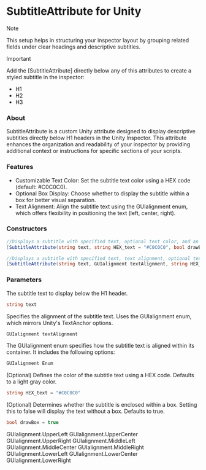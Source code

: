 # SubtitleAttribute for Unity
> [!NOTE]
> This setup helps in structuring your inspector layout by grouping related fields under clear headings and descriptive subtitles.

> [!IMPORTANT]
> Add the [SubtitleAttribute] directly below any of this attributes to create a styled subtitle in the inspector:
> * H1
> * H2
> * H3

### About
SubtitleAttribute is a custom Unity attribute designed to display descriptive subtitles directly below H1 headers in the Unity Inspector. This attribute enhances the organization and readability of your inspector by providing additional context or instructions for specific sections of your scripts.

### Features
* Customizable Text Color: Set the subtitle text color using a HEX code (default: #C0C0C0).
* Optional Box Display: Choose whether to display the subtitle within a box for better visual separation.
* Text Alignment: Align the subtitle text using the GUIalignment enum, which offers flexibility in positioning the text (left, center, right).

### Constructors
```c#
//Displays a subtitle with specified text, optional text color, and an option to draw a surrounding box.
[SubtitleAttribute(string text, string HEX_text = "#C0C0C0", bool drawBox = true)]
```
```c#
//Displays a subtitle with specified text, text alignment, optional text color, and an option to draw a surrounding box.
[SubtitleAttribute(string text, GUIalignment textAlignment, string HEX_text = "#C0C0C0", bool drawBox = true)]
```
### Parameters
The subtitle text to display below the H1 header.
```c#
string text
```
Specifies the alignment of the subtitle text. Uses the GUIalignment enum, which mirrors Unity's TextAnchor options.
```c#
GUIalignment textAlignment
```
The GUIalignment enum specifies how the subtitle text is aligned within its container. It includes the following options:
```c#
GUIalignment Enum
```
(Optional) Defines the color of the subtitle text using a HEX code. Defaults to a light gray color.
```c#
string HEX_text = "#C0C0C0"
```
(Optional) Determines whether the subtitle is enclosed within a box. Setting this to false will display the text without a box. Defaults to true.
```c#
bool drawBox = true
```

GUIalignment.UpperLeft
GUIalignment.UpperCenter
GUIalignment.UpperRight
GUIalignment.MiddleLeft
GUIalignment.MiddleCenter
GUIalignment.MiddleRight
GUIalignment.LowerLeft
GUIalignment.LowerCenter
GUIalignment.LowerRight
